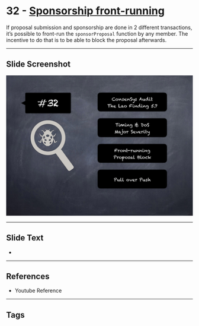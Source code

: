 
# 32 - [Sponsorship front-running](./Sponsorship%20front-running.md)

 If proposal submission and sponsorship are done in 2 different transactions, it’s possible to front-run the `sponsorProposal` function by any member. The incentive to do that is to be able to block the proposal afterwards.


___
## Slide Screenshot
![032.png](../../images/7.%20Audit%20Findings%20101/032.png)
___
## Slide Text
- 
___
## References
- Youtube Reference
___
## Tags
